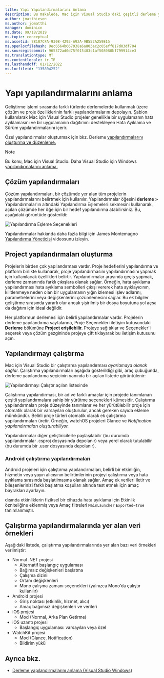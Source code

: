 ```yaml
---
title: Yapı Yapılandırmalarını Anlama
description: Bu makalede, Mac için Visual Studio'daki çeşitli derleme yapılandırmaları açık Mac için Visual Studio
author: jmatthiesen
ms.author: jomatthi
manager: dominicn
ms.date: 09/18/2019
ms.topic: conceptual
ms.assetid: 78107CFA-9308-4293-A92A-9B552A259E15
ms.openlocfilehash: 9ec6564b667938a6a803ac2c05eff817d03df704
ms.sourcegitcommit: 965372ad0d75f015403c1af508080bf799914ce3
ms.translationtype: MT
ms.contentlocale: tr-TR
ms.lasthandoff: 01/12/2022
ms.locfileid: "135804252"
---
```

# <a name="understanding-build-configurations"></a>Yapı yapılandırmalarını anlama

Geliştirme işlemi sırasında farklı türlerde derlemelerde kullanmak üzere çözüm ve proje özelliklerinin farklı yapılandırmalarını depolayın. Şablon kullanılarak Mac için Visual Studio projeler genellikle bir uygulamanın hata ayıklamasını ve bir uygulamanın dağıtımını destekleyen Hata Ayıklama ve Sürüm yapılandırmalarını içerir. 

Özel yapılandırmalar oluşturmak için bkz. Derleme [yapılandırmalarını oluşturma ve düzenleme.](./create-and-edit-configurations.md)

>[!NOTE]
>Bu konu, Mac için Visual Studio. Daha Visual Studio için Windows [yapılandırmalarını anlama.](/visualstudio/ide/understanding-build-configurations)

## <a name="solution-configurations"></a>Çözüm yapılandırmaları

Çözüm yapılandırmaları, bir çözümde yer alan tüm projelerin yapılandırmalarını belirtmek için kullanılır. Yapılandırmalar öğesini **derleme >**  Yapılandırmalar'ın altındaki Yapılandırma Eşlemeleri sekmesini kullanarak, açılan çözümde her öğe için bir hedef yapılandırma atabilirsiniz. Bu, aşağıdaki görüntüde gösterildi:

![Yapılandırma Eşleme Seçenekleri](media/projects-and-solutions-image3.png)

Yapılandırmalar hakkında daha fazla bilgi için James Montemagno [Yapılandırma Yöneticisi](https://www.youtube.com/watch?v=tjSdkqYh5Vg) videosunu izleyin.

## <a name="project-build-configurations"></a>Project yapılandırmaları oluşturma

Projelerin birden çok yapılandırması vardır. Proje hedeflerini yapılandırma ve platform birlikte kullanarak, proje yapılandırmasını yapılandırmasını yapmak için kullanılacak özellikleri belirtir. Yapılandırmalar arasında geçiş yapmak, derleme zamanında farklı çıkışlara olanak sağlar. Örneğin, hata ayıklama yapılandırması hata ayıklama sembolleri çıkışı vererek hata ayıklayıcının, kilitlenmeye neden olan bir uygulamanın yığın izlemesi işlev adlarını, parametrelerini veya değişkenlerini çözümlemesini sağlar. Bu ek bilgiler geliştirme sırasında yararlı olur ancak şişirilmiş bir dosya boyutuna yol açsa da dağıtım için ideal değildir.

Her platformun derlemesi için belirli yapılandırmalar vardır. Projelerin derleme yapılandırma sayfalarına, Proje Seçenekleri iletişim kutusundaki **Derleme** bölümüne **Project erişilebilir.** Projeye sağ tıklar ve Seçenekler'i  seçerek veya çözüm gezgininde projeye çift tıklayarak bu iletişim kutusunu açın.

## <a name="run-configuration"></a>Yapılandırmayı çalıştırma

Mac için Visual Studio bir çalıştırma yapılandırması _ayarlamaya olanak sağlar._ Çalıştırma yapılandırmaları aşağıda gösterildiği gibi, araç çubuğunda, derleme yapılandırma seçicinin yanında bir açılan listede görüntülenir:

![Yapılandırmayı Çalıştır açılan listesinde](media/projects-and-solutions-image8.png)

Çalıştırma yapılandırması, bir ad ve farklı amaçlar için projede tanımlanan çeşitli yapılandırmalara sahip bir yürütme seçenekleri kümesidir. Çalıştırma yapılandırmaları proje düzeyinde tanımlanır ve her yürütülebilir proje için otomatik olarak bir varsayılan oluşturulur, ancak gereken sayıda ekleme mümkündür. Belirli proje türleri otomatik olarak ek çalıştırma yapılandırmaları üretir. Örneğin, watchOS projeleri Glance ve  _Notification yapılandırmaları oluşturabiliyor._

Yapılandırmalar diğer geliştiricilerle paylaşılabilir (bu durumda yapılandırmalar .csproj dosyasında depolanır) veya yerel olarak tutulabilir (bu durumda bir .user dosyasında depolanır).

### <a name="android-run-configurations"></a>Android çalıştırma yapılandırmaları

Android projeleri için çalıştırma yapılandırmaları, belirli bir etkinliğin, hizmetin veya yayın alıcısının belirtimlerinin projeyi çalıştırma veya hata ayıklama sırasında başlatılmasına olanak sağlar. Amaç ek verileri iletir ve bileşenlerinizi farklı başlatma koşulları altında test etmek için amaç bayrakları ayarlayın.

dışında etkinliklerin fiziksel bir cihazda hata ayıklama için Etkinlik özniteliğine eklenmiş veya Amaç filtreleri `MainLauncher` `Exported=true` tanımlanmıştır.

## <a name="examples-of-data-that-might-be-included-in-run-configurations"></a>Çalıştırma yapılandırmalarında yer alan veri örnekleri

Aşağıdaki listede, çalıştırma yapılandırmalarında yer alan bazı veri örnekleri verilmiştir:

* Normal .NET projesi
  * Alternatif başlangıç uygulaması
  * Bağımsız değişkenleri başlatma
  * Çalışma dizini
  * Ortam değişkenleri
  * Mono çalışma zamanı seçenekleri (yalnızca Mono'da çalıştır kullanılır)
* Android projesi
  * Giriş noktası (etkinlik, hizmet, alıcı)
  * Amaç bağımsız değişkenleri ve verileri
* iOS projesi
  * Mod (Normal, Arka Plan Getirme)
* iOS uzantı projesi
  * Başlangıç uygulaması: varsayılan veya özel
* WatchKit projesi
  * Mod (Glance, Notification)
  * Bildirim yükü

## <a name="see-also"></a>Ayrıca bkz.

- [Derleme yapılandırmalarını anlama (Visual Studio Windows)](/visualstudio/ide/understanding-build-configurations)